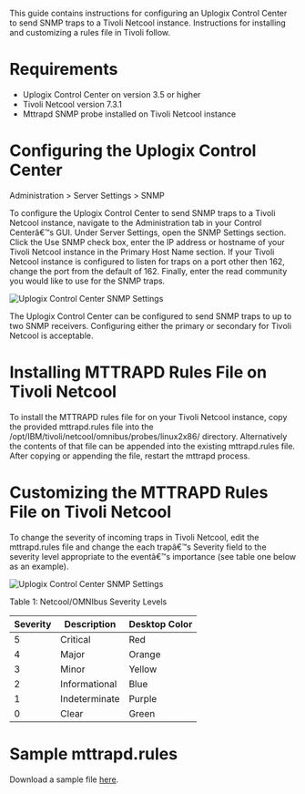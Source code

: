 <!-- 5.4 -->

This guide contains instructions for configuring an Uplogix Control Center to send SNMP traps to a Tivoli Netcool instance. Instructions for installing and customizing a rules file in Tivoli follow.

# Requirements
* Uplogix Control Center on version 3.5 or higher
* Tivoli Netcool version 7.3.1
* Mttrapd SNMP probe installed on Tivoli Netcool instance

# Configuring the Uplogix Control Center

<div class='ucc' />Administration > Server Settings > SNMP</div>

To configure the Uplogix Control Center to send SNMP traps to a Tivoli Netcool instance, navigate to the Administration tab in your Control Centerâ€™s GUI. Under Server Settings, open the SNMP Settings section. Click the Use SNMP check box, enter the IP address or hostname of your Tivoli Netcool instance in the Primary Host Name section. If your Tivoli Netcool instance is configured to listen for traps on a port other then 162, change the port from the default of 162. Finally, enter the read community you would like to use for the SNMP traps.

![Uplogix Control Center SNMP Settings](http://uplogix.com/support/docs/img/5.4/uplogix_control_center_snmp_settings.jpg)

The Uplogix Control Center can be configured to send SNMP traps to up to two SNMP receivers. Configuring either the primary or secondary for Tivoli Netcool is acceptable.

# Installing MTTRAPD Rules File on Tivoli Netcool

To install the MTTRAPD rules file for on your Tivoli Netcool instance, copy the provided mttrapd.rules file into the /opt/IBM/tivoli/netcool/omnibus/probes/linux2x86/ directory. Alternatively the contents of that file can be appended into the existing mttrapd.rules file. After copying or appending the file, restart the mttrapd process.

# Customizing the MTTRAPD Rules File on Tivoli Netcool

To change the severity of incoming traps in Tivoli Netcool, edit the mttrapd.rules file and change the each trapâ€™s Severity field to the severity level appropriate to the eventâ€™s importance (see table one below as an example).

![Uplogix Control Center SNMP Settings](http://uplogix.com/support/docs/img/5.4/uplogix_control_center_snmp_settings_mib.jpg)

Table 1: Netcool/OMNIbus Severity Levels

| Severity | Description | Desktop Color
|---|---|---|
|5 | Critical | Red
|4 |Major	|Orange
|3 |	Minor|	Yellow
|2	|Informational	|Blue
|1	|Indeterminate	|Purple
|0	|Clear	|Green

# Sample mttrapd.rules

Download a sample file [here](http://uplogix.com/docs/pdf/misc/mttrapd.rules).